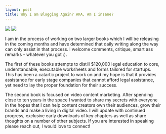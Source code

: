 ```yaml
---
layout: post
title: Why I am Blogging Again? AKA, Am I insane?
---
```

<div id="main-gallery" class="js-flickity"
  data-flickity-options='{ "cellAlign": "left", "contain": true }'>
  <img src="https://a4-images.myspacecdn.com/images04/8/55fec9836865460db37b25b9eab94752/300x300.jpg" />
  <img src="https://media.licdn.com/mpr/mpr/shrink_200_200/p/6/000/1aa/08c/16f9533.jpg" />
</div>




I am in the process of working on two larger books which I will be releasing in the coming months and have determined that daily writing along the way can only assist in that process.  I welcome comments, critique, smart ass remarks - whatever you got :).  

The first of these books attempts to distill $120,000 legal education to core, understandable, executable worksheets and forms tailored for startups.  This has been a catartic project to work on and my hope is that it provides assistance for early stage companies that cannot afford legal assistance, yet need to lay the proper foundation for their success.  

The second book is focused on video content marketing.  After spending close to ten years in the space I wanted to share my secrets with everyone in the hopes that I can help content creators own their audiences, grow their brands and make a living in digital video.  I will update with continued progress, exclusive early downloads of key chapters as well as share thoughts on a number of other subjects.  If you are interested in speaking please reach out, I would love to connect!
